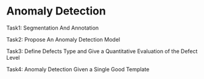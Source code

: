 # Anomaly Detection

Task1: Segmentation And Annotation

Task2: Propose An Anomaly Detection Model

Task3: Define Defects Type and Give a Quantitative Evaluation of the Defect Level

Task4: Anomaly Detection Given a Single Good Template
